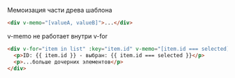 Мемоизация части древа шаблона

```html
<div v-memo="[valueA, valueB]">...</div>
```

v-memo не работает внутри v-for

```html
<div v-for="item in list" :key="item.id" v-memo="[item.id === selected]">
  <p>ID: {{ item.id }} - выбран: {{ item.id === selected }}</p>
  <p>...больше дочерних элементов</p>
</div>
```
